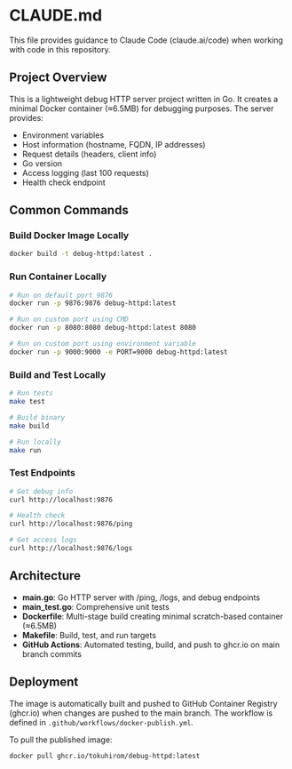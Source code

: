 # CLAUDE.md

This file provides guidance to Claude Code (claude.ai/code) when working with code in this repository.

## Project Overview

This is a lightweight debug HTTP server project written in Go. It creates a minimal Docker container (≈6.5MB) for debugging purposes. The server provides:
- Environment variables
- Host information (hostname, FQDN, IP addresses)
- Request details (headers, client info)
- Go version
- Access logging (last 100 requests)
- Health check endpoint

## Common Commands

### Build Docker Image Locally
```bash
docker build -t debug-httpd:latest .
```

### Run Container Locally
```bash
# Run on default port 9876
docker run -p 9876:9876 debug-httpd:latest

# Run on custom port using CMD
docker run -p 8080:8080 debug-httpd:latest 8080

# Run on custom port using environment variable
docker run -p 9000:9000 -e PORT=9000 debug-httpd:latest
```

### Build and Test Locally
```bash
# Run tests
make test

# Build binary
make build

# Run locally
make run
```

### Test Endpoints
```bash
# Get debug info
curl http://localhost:9876

# Health check
curl http://localhost:9876/ping

# Get access logs
curl http://localhost:9876/logs
```

## Architecture

- **main.go**: Go HTTP server with /ping, /logs, and debug endpoints
- **main_test.go**: Comprehensive unit tests
- **Dockerfile**: Multi-stage build creating minimal scratch-based container (≈6.5MB)
- **Makefile**: Build, test, and run targets
- **GitHub Actions**: Automated testing, build, and push to ghcr.io on main branch commits

## Deployment

The image is automatically built and pushed to GitHub Container Registry (ghcr.io) when changes are pushed to the main branch. The workflow is defined in `.github/workflows/docker-publish.yml`.

To pull the published image:
```bash
docker pull ghcr.io/tokuhirom/debug-httpd:latest
```